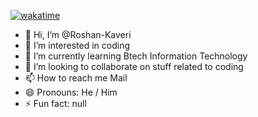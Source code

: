 [![wakatime](https://wakatime.com/badge/user/018c87a7-9464-4f1d-9d43-0f7d5e372da1.svg)](https://wakatime.com/@018c87a7-9464-4f1d-9d43-0f7d5e372da1)
- 👋 Hi, I’m @Roshan-Kaveri
- 👀 I’m interested in coding
- 🌱 I’m currently learning Btech Information Technology
- 💞️ I’m looking to collaborate on stuff related to coding
- 📫 How to reach me Mail
- 😄 Pronouns: He / Him
- ⚡ Fun fact: null

<!---
Roshan-Kaveri/Roshan-Kaveri is a ✨ special ✨ repository because its `README.md` (this file) appears on your GitHub profile.
You can click the Preview link to take a look at your changes.
--->
